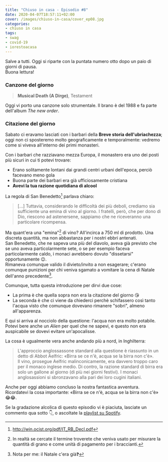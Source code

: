 ```yaml
---
title: "Chiuso in casa - Episodio #8"
date: 2020-04-07T18:57:11+02:00
cover: /images/chiuso-in-casa/cover_ep08.jpg
categories:
- chiuso in casa
tags:
- swag
- covid-19
- iorestoacasa
---
```

Salve a tutti. Oggi si riparte con la puntata numero otto dopo un paio di giorni di
pausa.   
Buona lettura!

### Canzone del giorno

> **Musical Death (A Dirge)**, Testament

Oggi vi porto una canzone solo strumentale. Il brano è del 1988 e fa parte dell'album
_The new order_.

### Citazione del giorno
Sabato ci eravamo lasciati con i barbari della **Breve storia dell'ubriachezza**;
oggi non ci sposteremo molto geograficamente e temporalmente: vedremo come si viveva all'interno dei primi
monasteri.  


Con i barbari che razziavano mezza Europa, il monastero era uno dei posti più sicuri
in cui ti potevi trovare:

* Erano solitamente lontani dai grandi centri urbani dell'epoca, perciò facevano
meno gola
* Buona parte dei barbari era già ufficiosamente cristiana
* **Avevi la tua razione quotidiana di alcool**

La regola di San Benedetto[^0] parlava chiaro:

> [...] Tuttavia, considerando le difficoltà dei più deboli, crediamo sia sufficiente
una emina di vino al giorno. I fratelli, però, che per dono di Dio, riescono ad
astenersene, sappiamo che ne riceveranno una particolare ricompensa.

Ma quant'era una "emina"[^1] di vino? All'incirca a 750 ml di prodotto.
Una discreta quantità, ma non abbastanza per i nostri ebbri antenati.   
San Benedetto, che ne sapeva una più del diavolo, aveva già previsto che se uno
aveva particolarmente sete, o se per esempio faceva particolarmente caldo,
i monaci avrebbero dovuto "dissetarsi" opportunamente 😉.  
Rimaneva comunque valido il divieto/invito a non esagerare; c'erano comunque punizioni
per chi veniva sgamato a vomitare la cena di Natale dell'anno precedente[^2].

Comunque, tutta questa introduzione per dirvi due cose:

* La prima è che quella sopra non era la citazione del giorno 😘
* La seconda è che ci viene da chiederci perchè schifassero così tanto l'acqua visto
che comunque dovevano rimanere "sobri", almeno all'apparenza.

E qui si arriva al nocciolo della questione: l'acqua non era molto potabile. Potevi
bere anche un _Alien_ per quel che ne sapevi, e questo non era auspicabile se dovevi
evitare un'apocalisse.  

La cosa è ugualmente vera anche andando più a nord, in Inghilterra:

> L'approccio anglossassone standard alla questione è riassunto in un detto di Abbot
Aelfric: «Birra se ce n'è, acqua se la birra non c'è».   
Il vino, prosegue Aelfric malinconicamente, era davvero troppo caro per il monaco
inglese medio. Di contro, la razione standard di birra era solo un gallone al giorno
(di più nei giorni festivi). I monaci anglosassioni si sbronzavano alla pari dei
loro cugini italiani.

Anche per oggi abbiamo concluso la nostra fantastica avventura. Ricordatevi la cosa
importante: «Birra se ce n'è, acqua se la birra non c'è» 😂😂.

Se la gradazione alcolica di questo episodio vi è piaciuta, lasciate un commento qua sotto 👇,
o ascoltate la [playlist su Spotify](https://spoti.fi/3apGc1X).  


[^0]: http://win.ocist.org/pdf/IT_RB_Decl.pdf
[^1]: In realtà se cercate il termine troverete che veniva usato per misurare la
quantità di grano e come unità di pagamento per i braccianti.
[^2]: Nota per me: il Natale c'era già❓
